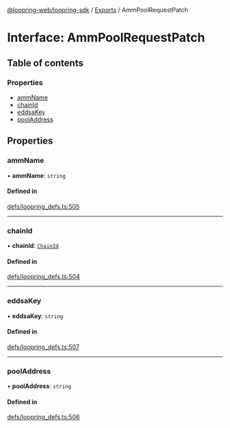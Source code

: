 [@loopring-web/loopring-sdk](../README.md) / [Exports](../modules.md) / AmmPoolRequestPatch

# Interface: AmmPoolRequestPatch

## Table of contents

### Properties

- [ammName](AmmPoolRequestPatch.md#ammname)
- [chainId](AmmPoolRequestPatch.md#chainid)
- [eddsaKey](AmmPoolRequestPatch.md#eddsakey)
- [poolAddress](AmmPoolRequestPatch.md#pooladdress)

## Properties

### ammName

• **ammName**: `string`

#### Defined in

[defs/loopring_defs.ts:505](https://github.com/Loopring/loopring_sdk/blob/427d9da/src/defs/loopring_defs.ts#L505)

___

### chainId

• **chainId**: [`ChainId`](../enums/ChainId.md)

#### Defined in

[defs/loopring_defs.ts:504](https://github.com/Loopring/loopring_sdk/blob/427d9da/src/defs/loopring_defs.ts#L504)

___

### eddsaKey

• **eddsaKey**: `string`

#### Defined in

[defs/loopring_defs.ts:507](https://github.com/Loopring/loopring_sdk/blob/427d9da/src/defs/loopring_defs.ts#L507)

___

### poolAddress

• **poolAddress**: `string`

#### Defined in

[defs/loopring_defs.ts:506](https://github.com/Loopring/loopring_sdk/blob/427d9da/src/defs/loopring_defs.ts#L506)
